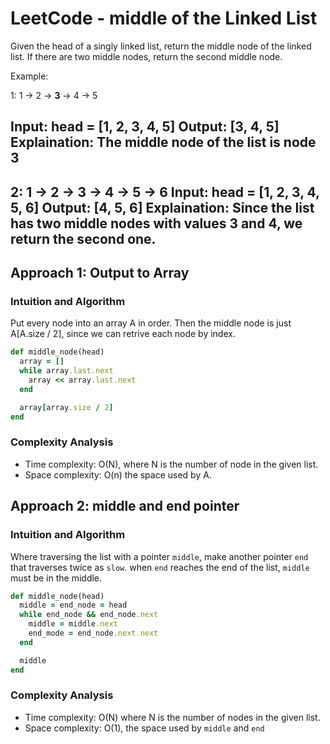 # LeetCode - middle of the Linked List
Given the head of a singly linked list, return the middle node of the linked list. If there are two middle nodes, return
the second middle node.

Example:

1:
1 -> 2 -> **3** -> 4 -> 5

**Input**: head = [1, 2, 3, 4, 5]
**Output**: [3, 4, 5]
**Explaination**: The middle node of the list is node 3
--------------------
2:
1 -> 2 -> 3 -> **4** -> 5 -> 6
**Input**: head = [1, 2, 3, 4, 5, 6]
**Output**: [4, 5, 6]
**Explaination**: Since the list has two middle nodes with values 3 and 4, we return the second one.
---------------------

## Approach 1: Output to Array
### Intuition and Algorithm
Put every node into an array A in order. Then the middle node is just A[A.size / 2], since we can retrive each node by
index.
```ruby
def middle_node(head)
  array = []
  while array.last.next
    array << array.last.next
  end

  array[array.size / 2]
end
```

### Complexity Analysis
- Time complexity: O(N), where N is the number of node in the given list.
- Space complexity: O(n) the space used by A.

## Approach 2: middle and end pointer
### Intuition and Algorithm
Where traversing the list with a pointer `middle`, make another pointer `end` that traverses twice as `slow`. when `end`
reaches the end of the list, `middle` must be in the middle.

```ruby
def middle_node(head)
  middle = end_node = head
  while end_node && end_node.next
    middle = middle.next
    end_mode = end_node.next.next
  end

  middle
end
```

### Complexity Analysis
- Time complexity: O(N) where N is the number of nodes in the given list.
- Space complexity: O(1), the space used by `middle` and `end`
